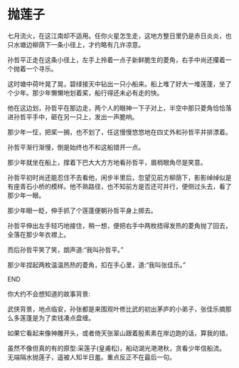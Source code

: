 # 抛莲子

七月流火，在这江南却不适用。任你火星怎生走，这地方整日里仍是赤日炎炎，也只水塘边柳荫下一条小径上，才约略有几许凉意。

孙哲平正走在这条小径上，左手上拎着一点子新鲜脆生的菱角，右手中尚还攥着一个抛着一个寻乐。

这时塘中荷叶晃了晃，碧绿接天中钻出一只小船来。船上堆了好大一堆莲蓬，坐了个少年。那少年懒懒地划着桨，船行得还未必有走的快。

他在这边划，孙哲平在那边走，两个人的眼神一下子对上，半空中那只菱角恰恰落进孙哲平手中，砸在另一只上，发出一声脆响。

那少年一怔，把桨一搁，也不划了，任这慢慢悠悠地在四丈外和孙哲平并排漂着。

孙哲平渐行渐慢，倒是始终也不和这船错开一点。

那少年就坐在船上，撑着下巴大大方方地看孙哲平，眉梢眼角尽是笑意。

孙哲平初时尚还能忍住不去看他，闲步半里后，忽望见前方柳荫下，影影绰绰似是有座青石小桥的模样。他不熟路径，也不知前方是否还可并行，便侧过头去，看了那少年一眼。

那少年眼一眨，伸手抓了个莲蓬便朝孙哲平身上掷去。

孙哲平伸出左手轻巧地接住，稍一想，便把右手中两枚捂得发热的菱角抛了回去，全落在那少年衣襟上。

而后孙哲平笑了笑，朗声道:“我叫孙哲平。”

那少年捏起两枚温温热热的菱角，扣在手心里，道:“我叫张佳乐。”

END



你大约不会想知道的故事背景:

武侠背景，地点临安，孙张都是来围观叶修比武的初出茅庐的小弟子，张佳乐摘那么多莲蓬是为了卖钱凑点盘缠。

如果它看起来像神雕开头，或者倚天张翠山跟着殷素素在岸边跑的话，算我的错。

虽然不像但真的有的原型:采莲子(皇甫松)，船动湖光滟滟秋，贪看少年信船流。无端隔水抛莲子，遥被人知半日羞。重点反正不在最后一句。



